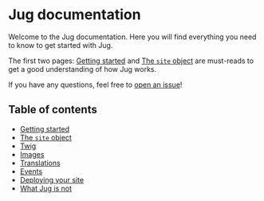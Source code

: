 # Jug documentation

Welcome to the Jug documentation. Here you will find everything you need to know to get started with Jug.

The first two pages: [Getting started](getting-started.md) and [The `site` object](the-site-object.md) are must-reads to get a good understanding of how Jug works.

If you have any questions, feel free to [open an issue](https://github.com/sanderdlm/jug/issues)!
## Table of contents
* [Getting started](getting-started.md)
* [The `site` object](the-site-object.md)
* [Twig](twig.md)
* [Images](images.md)
* [Translations](translations.md)
* [Events](events.md)
* [Deploying your site](deploying.md)
* [What Jug is not](what-jug-is-not.md)
